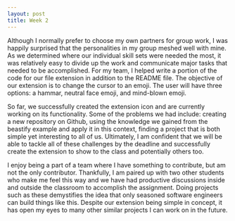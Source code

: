 ```yaml
---
layout: post
title: Week 2
---
```



Although I normally prefer to choose my own partners for group work, I was happily surprised that the personalities in my group meshed well with mine. As we determined where our individual skill sets were needed the most, it was relatively easy to divide up the work and communicate major tasks that needed to be accomplished. For my team, I helped write a portion of the code for our file extension in addition to the README file. The objective of our extension is to change the cursor to an emoji. The user will have three options: a hammar, neutral face emoji, and mind-blown emoji. 

So far, we successfully created the extension icon and are currently working on its functionality. Some of the problems we had include: creating a new repository on Github, using the knowledge we gained from the beastify example and apply it in this context, finding a project that is both simple yet interesting to all of us. Ultimately, I am confident that we will be able to tackle all of these challenges by the deadline and successfully create the extension to show to the class and potentially others too. 

I enjoy being a part of a team where I have something to contribute, but am not the only contributor. Thankfully, I am paired up with two other students who make me feel this way and we have had productive discussions inside and outside the classroom to accomplish the assignment. Doing projects such as these demystifies the idea that only seasoned software engineers can build things like this. Despite our extension being simple in concept, it has open my eyes to many other similar projects I can work on in the future. 
